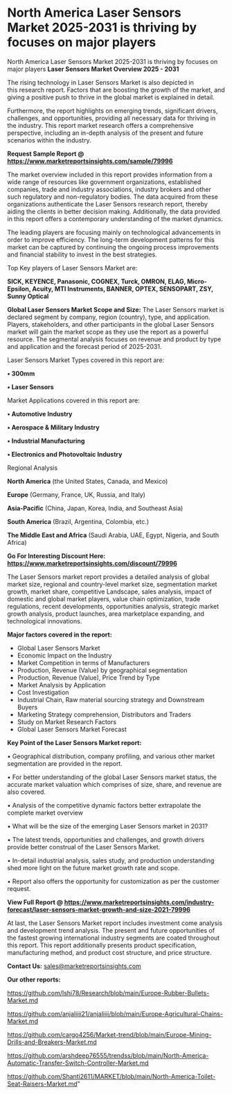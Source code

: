 # North America Laser Sensors Market 2025-2031 is thriving by focuses on major players
North America Laser Sensors Market 2025-2031 is thriving by focuses on major players
<Strong> Laser Sensors Market Overview 2025 - 2031</strong>

The rising technology in Laser Sensors Market is also depicted in this research report. Factors that are boosting the growth of the market, and giving a positive push to thrive in the global market is explained in detail.

Furthermore, the report highlights on emerging trends, significant drivers, challenges, and opportunities, providing all necessary data for thriving in the industry. This report market research offers a comprehensive perspective, including an in-depth analysis of the present and future scenarios within the industry.

<strong>Request Sample Report @ <a href=https://www.marketreportsinsights.com/sample/79996>https://www.marketreportsinsights.com/sample/79996</a></strong>

The market overview included in this report provides information from a wide range of resources like government organizations, established companies, trade and industry associations, industry brokers and other such regulatory and non-regulatory bodies. The data acquired from these organizations authenticate the Laser Sensors research report, thereby aiding the clients in better decision making. Additionally, the data provided in this report offers a contemporary understanding of the market dynamics.

The leading players are focusing mainly on technological advancements in order to improve efficiency. The long-term development patterns for this market can be captured by continuing the ongoing process improvements and financial stability to invest in the best strategies.

Top Key players of Laser Sensors Market are:

<strong>SICK, KEYENCE, Panasonic, COGNEX, Turck, OMRON, ELAG, Micro-Epsilon, Acuity, MTI Instruments, BANNER, OPTEX, SENSOPART, ZSY, Sunny Optical</strong>

<strong><b>Global Laser Sensors Market Scope and Size:</b></strong>
The Laser Sensors market is declared segment by company, region (country), type, and application. Players, stakeholders, and other participants in the global Laser Sensors market will gain the market scope as they use the report as a powerful resource. The segmental analysis focuses on revenue and product by type and application and the forecast period of 2025-2031.

Laser Sensors Market Types covered in this report are:

<strong>• 300mm

• Laser Sensors</strong>

Market Applications covered in this report are:

<strong>• Automotive Industry

• Aerospace & Military Industry

• Industrial Manufacturing

• Electronics and Photovoltaic Industry</strong> 

Regional Analysis

<strong>North America</strong> (the United States, Canada, and Mexico)

<strong>Europe</strong> (Germany, France, UK, Russia, and Italy)

<strong>Asia-Pacific</strong> (China, Japan, Korea, India, and Southeast Asia)

<strong>South America</strong> (Brazil, Argentina, Colombia, etc.)

<strong>The Middle East and Africa</strong> (Saudi Arabia, UAE, Egypt, Nigeria, and South Africa)

<strong>Go For Interesting Discount Here: <a href=https://www.marketreportsinsights.com/discount/79996>https://www.marketreportsinsights.com/discount/79996</a></strong>

The Laser Sensors market report provides a detailed analysis of global market size, regional and country-level market size, segmentation market growth, market share, competitive Landscape, sales analysis, impact of domestic and global market players, value chain optimization, trade regulations, recent developments, opportunities analysis, strategic market growth analysis, product launches, area marketplace expanding, and technological innovations.

<strong><b>Major factors covered in the report:</b></strong>
<ul>
  <li>Global Laser Sensors Market </li>
  <li>Economic Impact on the Industry</li>
  <li>Market Competition in terms of Manufacturers</li>
  <li>Production, Revenue (Value) by geographical segmentation</li>
  <li>Production, Revenue (Value), Price Trend by Type</li>
  <li>Market Analysis by Application</li>
  <li>Cost Investigation</li>
  <li>Industrial Chain, Raw material sourcing strategy and Downstream Buyers</li>
  <li>Marketing Strategy comprehension, Distributors and Traders</li>
  <li>Study on Market Research Factors</li>
  <li>Global Laser Sensors Market Forecast</li>
</ul>

<strong><b>Key Point of the Laser Sensors Market report:</b></strong>

• Geographical distribution, company profiling, and various other market segmentation are provided in the report.

• For better understanding of the global Laser Sensors market status, the accurate market valuation which comprises of size, share, and revenue are also covered.

• Analysis of the competitive dynamic factors better extrapolate the complete market overview

• What will be the size of the emerging Laser Sensors market in 2031?

• The latest trends, opportunities and challenges, and growth drivers provide better construal of the Laser Sensors Market.

• In-detail industrial analysis, sales study, and production understanding shed more light on the future market growth rate and scope.

• Report also offers the opportunity for customization as per the customer request.

<strong><b>View Full Report @ <a href=https://www.marketreportsinsights.com/industry-forecast/laser-sensors-market-growth-and-size-2021-79996>https://www.marketreportsinsights.com/industry-forecast/laser-sensors-market-growth-and-size-2021-79996</a></b></strong>


At last, the Laser Sensors Market report includes investment come analysis and development trend analysis. The present and future opportunities of the fastest growing international industry segments are coated throughout this report. This report additionally presents product specification, manufacturing method, and product cost structure, and price structure.

<strong>Contact Us:</strong>
sales@marketreportsinsights.com

<strong>Our other reports:</strong>

<a href=https://github.com/Ishi78/Research/blob/main/Europe-Rubber-Bullets-Market.md>https://github.com/Ishi78/Research/blob/main/Europe-Rubber-Bullets-Market.md</a>

<a href=https://github.com/anjaliiii21/anjaliiii/blob/main/Europe-Agricultural-Chains-Market.md>https://github.com/anjaliiii21/anjaliiii/blob/main/Europe-Agricultural-Chains-Market.md</a>

<a href=https://github.com/cargo4256/Market-trend/blob/main/Europe-Mining-Drills-and-Breakers-Market.md>https://github.com/cargo4256/Market-trend/blob/main/Europe-Mining-Drills-and-Breakers-Market.md</a>

<a href=https://github.com/arshdeep76555/trendss/blob/main/North-America-Automatic-Transfer-Switch-Controller-Market.md>https://github.com/arshdeep76555/trendss/blob/main/North-America-Automatic-Transfer-Switch-Controller-Market.md</a>

<a href=https://github.com/Shanti2611/MARKET/blob/main/North-America-Toilet-Seat-Raisers-Market.md>https://github.com/Shanti2611/MARKET/blob/main/North-America-Toilet-Seat-Raisers-Market.md</a>"
